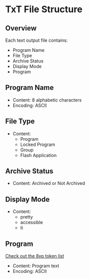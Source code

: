 # TxT File Structure

## Overview

Each text output file contains:

- Program Name
- File Type
- Archive Status
- Display Mode
- Program

## Program Name

- Content: 8 alphabetic characters
- Encoding: ASCII

## File Type

- Content:
  - Program
  - Locked Program
  - Group
  - Flash Application

## Archive Status

- Content: Archived or Not Archived

## Display Mode

- Content:
  - pretty
  - accessible
  - ti

## Program

[Check out the 8xp token list](tokens.md)

- Content: Program text
- Encoding: ASCII
